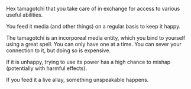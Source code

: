 Hex tamagotchi that you take care of in exchange for access to various useful abilities.

You feed it media (and other things) on a regular basis to keep it happy.

The tamagotchi is an incorporeal media entity, which you bind to yourself using a great spell. You can only have one at a time. You can sever your connection to it, but doing so is expensive.

If it is unhappy, trying to use its power has a high chance to mishap (potentially with harmful effects).

If you feed it a live allay, something unspeakable happens.
